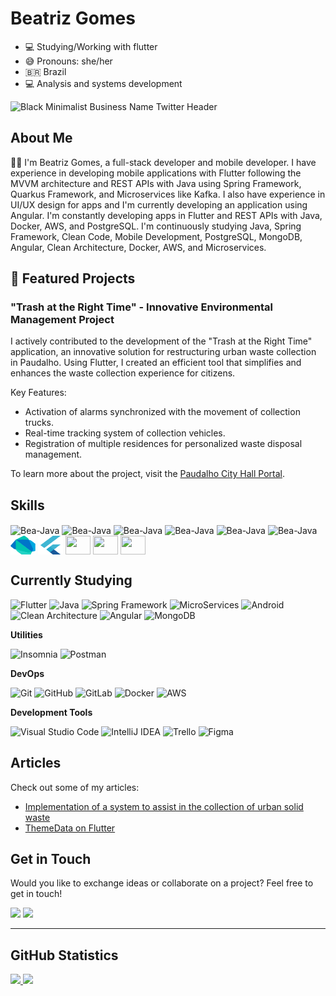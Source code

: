 
# Beatriz Gomes

- 💻 Studying/Working with flutter
- 😅 Pronouns: she/her
- 🇧🇷 Brazil
- 💻 Analysis and systems development


![Black Minimalist Business Name Twitter Header](https://github.com/beatrizgomees/beatrizgomees/assets/150337944/d816b106-e635-40da-9a02-fc7bac1454e7)


## About Me

👩‍💻 I'm Beatriz Gomes, a full-stack developer and mobile developer. I have experience in developing mobile applications with Flutter following the MVVM architecture and REST APIs with Java using Spring Framework, Quarkus Framework, and Microservices like Kafka. I also have experience in UI/UX design for apps and I'm currently developing an application using Angular. I'm constantly developing apps in Flutter and REST APIs with Java, Docker, AWS, and PostgreSQL. I'm continuously studying Java, Spring Framework, Clean Code, Mobile Development, PostgreSQL, MongoDB, Angular, Clean Architecture, Docker, AWS, and Microservices.

## 🚀 Featured Projects

### "Trash at the Right Time" - Innovative Environmental Management Project

I actively contributed to the development of the "Trash at the Right Time" application, an innovative solution for restructuring urban waste collection in Paudalho. Using Flutter, I created an efficient tool that simplifies and enhances the waste collection experience for citizens.

Key Features:

- Activation of alarms synchronized with the movement of collection trucks.
- Real-time tracking system of collection vehicles.
- Registration of multiple residences for personalized waste disposal management.

To learn more about the project, visit the [Paudalho City Hall Portal](https://www.paudalho.pe.gov.br/portal/aplicativo-lixo-na-hora-certa-e-lancado-para-androids-em-paudalho/).




## Skills

<div style="display: inline_block">
 <img align="center" alt="Bea-Java" height="30" width="40" src="https://cdn.jsdelivr.net/gh/devicons/devicon@latest/icons/docker/docker-original-wordmark.svg" />     
 <img align="center" alt="Bea-Java" height="30" width="40" src="https://cdn.jsdelivr.net/gh/devicons/devicon@latest/icons/openapi/openapi-original.svg" />       
<img align="center" alt="Bea-Java" height="30" width="40" src="https://cdn.jsdelivr.net/gh/devicons/devicon@latest/icons/angular/angular-original.svg" />    
 <img align="center" alt="Bea-Java" height="30" width="40" src="https://cdn.jsdelivr.net/gh/devicons/devicon@latest/icons/mongodb/mongodb-plain-wordmark.svg" />
<img align="center" alt="Bea-Java" height="30" width="40" src="https://cdn.jsdelivr.net/gh/devicons/devicon@latest/icons/quarkus/quarkus-plain-wordmark.svg" />
  <img align="center" alt="Bea-Java" height="30" width="40" src="https://cdn.jsdelivr.net/gh/devicons/devicon/icons/java/java-original.svg" />
  <img align="center" alt="Bea-Dart" height="30" width="40" src="https://raw.githubusercontent.com/devicons/devicon/master/icons/dart/dart-original.svg">
  <img align="center" alt="Bea-Flutter" height="30" width="40" src="https://raw.githubusercontent.com/devicons/devicon/master/icons/flutter/flutter-original.svg">
  <img align="center" height="30" width="40" src="https://cdn.jsdelivr.net/gh/devicons/devicon/icons/postgresql/postgresql-original.svg" />
  <img align="center" height="30" width="40" src="https://cdn.jsdelivr.net/gh/devicons/devicon/icons/spring/spring-original.svg" />
  <img align="center" height="30" width="40" src="https://cdn.jsdelivr.net/gh/devicons/devicon/icons/mysql/mysql-original.svg" />
</div>
<div>


## **Currently Studying**


![Flutter](https://img.shields.io/badge/-Flutter-333333?style=flat&logo=flutter)  ![Java](https://img.shields.io/badge/-Java-333333?style=flat&logo=Java)  ![Spring Framework](https://img.shields.io/badge/-Spring%20Framework-333333?style=flat&logo=spring) ![MicroServices](https://img.shields.io/badge/-MicroServices-333333?style=flat&logo=MicroServices) ![Android](https://img.shields.io/badge/-Android-333333?style=flat&logo=android) ![Clean Architecture](https://img.shields.io/badge/-Clean%20Architecture-333333?style=flat) ![Angular](https://img.shields.io/badge/-Angular-333333?style=flat&logo=angular) ![MongoDB](https://img.shields.io/badge/-MongoDB-333333?style=flat&logo=mongodb)
</div>

**Utilities**

![Insomnia](https://img.shields.io/badge/-Insomnia-333333?style=flat&logo=insomnia) ![Postman](https://img.shields.io/badge/-Postman-333333?style=flat&logo=postman)

**DevOps**

![Git](https://img.shields.io/badge/-Git-333333?style=flat&logo=git) ![GitHub](https://img.shields.io/badge/-GitHub-333333?style=flat&logo=github) ![GitLab](https://img.shields.io/badge/-GitLab-333333?style=flat&logo=gitlab) ![Docker](https://img.shields.io/badge/-Docker-333333?style=flat&logo=docker) ![AWS](https://img.shields.io/badge/-AWS-333333?style=flat&logo=amazon-aws)

**Development Tools**

![Visual Studio Code](https://img.shields.io/badge/-Visual%20Studio%20Code-333333?style=flat&logo=visual-studio-code&logoColor=007ACC) ![IntelliJ IDEA](https://img.shields.io/badge/-IntelliJ%20IDEA-333333?style=flat&logo=intellij-idea&logoColor=2C2255) ![Trello](https://img.shields.io/badge/-Trello-333333?style=flat&logo=trello&logoColor=007ACC)
 ![Figma](https://img.shields.io/badge/-Figma-333333?style=flat&logo=figma&logoColor=007ACC)

## Articles

Check out some of my articles:

- [Implementation of a system to assist in the collection of urban solid waste](https://sol.sbc.org.br/index.php/encompif/article/view/20438)
- [ThemeData on Flutter](https://medium.com/@make_cod3r/themedata-on-flutter-13483fe1fdd6)



## Get in Touch

Would you like to exchange ideas or collaborate on a project? Feel free to get in touch!

[<img src="https://img.icons8.com/color/48/000000/linkedin.png"/>](https://www.linkedin.com/in/lilian-beatriz-gomes/) [<img src="https://img.icons8.com/fluent/48/000000/gmail.png"/>](mailto:beatrizgomesxx@gmail.com)


---

## GitHub Statistics

<div align="left">
  <a href="https://github.com/beatrizgomess">
    <img height="180em" src="https://github-readme-stats.vercel.app/api?username=beatrizgomees&show_icons=true&theme=dracula&include_all_commits=true&count_private=true"/>
    <img height="180em" src="https://github-readme-stats.vercel.app/api/top-langs/?username=beatrizgomess&layout=compact&langs_count=7&theme=dracula"/>
  </a>
</div>



